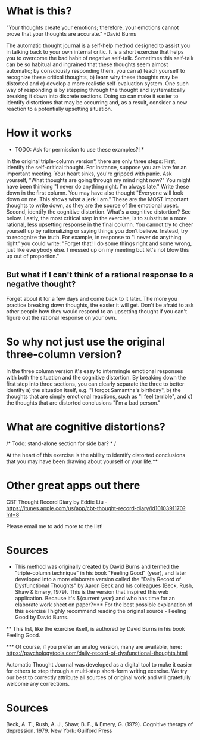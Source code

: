 # What is this?

"Your thoughts create your emotions; therefore, your emotions cannot prove that your thoughts are accurate." -David Burns

The automatic thought journal is a self-help method designed to assist you in talking back to your own internal critic.  It is a short exercise that helps you to overcome the bad habit of negative self-talk.  Sometimes this self-talk can be so habitual and ingrained that these thoughts seem almost automatic; by consciously responding them, you can a) teach yourself to recognize these critical thoughts, b) learn why these thoughts may be distorted and c) develop a more realistic self-evaluation system.  One such way of responding is by stepping through the thought and systematically breaking it down into discrete sections. Doing so can make it easier to identify distortions that may be occurring and, as a result, consider a new reaction to a potentially upsetting situation.

# How it works
* TODO: Ask for permission to use these examples?! *

In the original triple-column version*, there are only three steps:  First, identify the self-critical thought.  For instance, suppose you are late for an important meeting.  Your heart sinks, you're gripped with panic.  Ask yourself, "What thoughts are going through my mind right now?"  You might have been thinking "I never do anything right.  I'm always late." Write these down in the first column. You may have also thought "Everyone will look down on me.  This shows what a jerk I am." These are the MOST important thoughts to write down, as they are the source of the emotional upset.  Second, identify the cognitive distortion. What's a cognitive distortion? See below. Lastly, the most critical step in the exercise, is to substitute a more rational, less upsetting response in the final column. You cannot try to cheer yourself up by rationalizing or saying things you don't believe.  Instead, try to recognize the truth.  For example, in response to "I never do anything right" you could write: "Forget that! I do some things right and some wrong, just like everybody else.  I messed up on my meeting but let's not blow this up out of proportion."  

## But what if I can't think of a rational response to a negative thought?
Forget about it for a few days and come back to it later.  The more you practice breaking down thoughts, the easier it will get.  Don't be afraid to ask other people how they would respond to an upsetting thought if you can't figure out the rational response on your own. 

# So why not just use the original three-column version?
In the three column version it's easy to intermingle emotional responses with both the situation and the cognitive distortion. By breaking down the first step into three sections, you can clearly separate the three to better identify a) the situation itself, e.g. "I forgot Samantha's birthday", b) the thoughts that are simply emotional reactions, such as "I feel terrible", and c) the thoughts that are distorted conclusions "I'm a bad  person."

# What are cognitive distortions?
/* Todo: stand-alone section for side bar? * /

At the heart of this exercise is the ability to identify distorted conclusions that you may have been drawing about yourself or your life.**  



# Other great apps out there

CBT Thought Record Diary by Eddie Liu - https://itunes.apple.com/us/app/cbt-thought-record-diary/id1010391170?mt=8

Please email me to add more to the list!

# Sources

* This method was originally created by David Burns and termed the "triple-column technique" in his book "Feeling Good" (year), and later developed into a more elaborate version called the "Daily Record of Dysfunctional Thoughts" by Aaron Beck and his colleagues (Beck, Rush, Shaw & Emery, 1979).  This is the version that inspired this web application.  Because it's ${current year} and who has time for an elaborate work sheet on paper?***  For the best possible explanation of this exercise I highly recommend reading the original source - Feeling Good by David Burns.  

** This list, like the exercise itself, is authored by David Burns in his book Feeling Good.

*** Of course, if you prefer an analog version, many are available, here:
https://psychologytools.com/daily-record-of-dysfunctional-thoughts.html


Automatic Thought Journal was developed as a digital tool to make it easier for others to step through a multi-step short-form writing exercise.  We try our best to correctly attribute all sources of original work and will gratefully welcome any corrections.

# Sources
Beck, A. T., Rush, A. J., Shaw, B. F., & Emery, G. (1979). Cognitive therapy of depression. 1979. New York: Guilford Press
